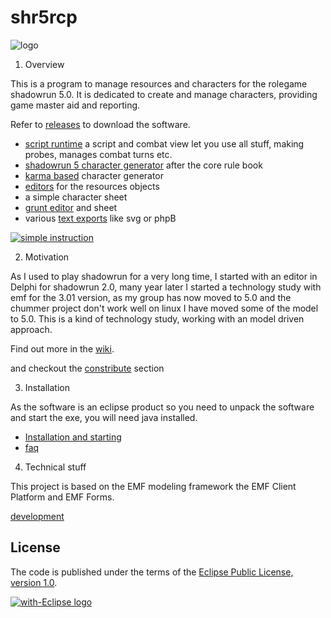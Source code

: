 shr5rcp
=====================
![logo](de.urszeidler.shr5.product/icons/shrImage_6_128.png)

1. Overview

 This is a program to manage resources and characters for the rolegame shadowrun 5.0.
 It is dedicated to create and manage characters, providing game master aid and reporting.

Refer to [releases](https://github.com/UrsZeidler/shr5rcp/releases) to download the software.

* [script runtime](https://github.com/UrsZeidler/shr5rcp/wiki/script-runtime) a script and combat view let you use all stuff, making probes, manages combat turns etc. 
* [shadowrun 5 character generator](https://github.com/UrsZeidler/shr5rcp/wiki/Using%20the%20application#shr5-core-rule-generator) after the core rule book 
* [karma based](https://github.com/UrsZeidler/shr5rcp/wiki/Using%20the%20application#the-shr5-karma-based-generator) character generator
* [editors](https://github.com/UrsZeidler/shr5rcp/wiki/editing) for the resources objects
* a simple character sheet
* [grunt editor](https://github.com/UrsZeidler/shr5rcp/wiki/Using%20the%20application#grunts) and sheet
* various [text exports](https://github.com/UrsZeidler/shr5rcp/wiki/m2t) like svg or phpB
 
[![simple instruction](http://img.youtube.com/vi/wQCnu3sj0RA/0.jpg)](http://www.youtube.com/watch?v=wQCnu3sj0RA)
 
 
2. Motivation
  
 As I used to play shadowrun for a very long time, I started with an editor in Delphi for shadowrun 2.0, 
 many year later I started a technology study with emf for the 3.01 version, as my group has now moved
 to 5.0 and the chummer project don't work well on linux I have moved some of the model to 5.0. This is
 a kind of technology study, working with an model driven approach.
 
 Find out more in the [wiki](https://github.com/UrsZeidler/shr5rcp/wiki).
 
 and checkout the [constribute](https://github.com/UrsZeidler/shr5rcp/wiki/Building%20and%20development#contributing)
 section
 
3. Installation

 As the software is an eclipse product so you need to unpack the software and start the exe, you will need java installed.
 
 * [Installation and starting](https://github.com/UrsZeidler/shr5rcp/wiki/Installation-and-starting)
 * [faq](https://github.com/UrsZeidler/shr5rcp/wiki/faq)
 
 
4. Technical stuff

 This project is based on the EMF modeling framework the EMF Client Platform and EMF Forms.
 
 [development](https://github.com/UrsZeidler/shr5rcp/wiki/Building-and-development)
 
 
 License
-------

The code is published under the terms of the [Eclipse Public License, version 1.0](http://www.eclipse.org/legal/epl-v10.html).
 
 
<a href="http://with-eclipse.github.io/" target="_blank">
<img alt="with-Eclipse logo" src="http://with-eclipse.github.io/with-eclipse-0.jpg" /></a>
